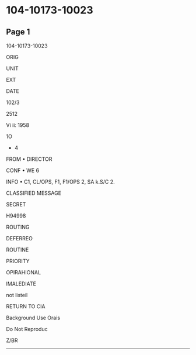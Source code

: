 # 104-10173-10023

## Page 1

104-10173-10023

ORIG

UNIT

EXT

DATE

102/3

2512

Vi ii: 1958

1O

- 4

FROM • DIRECTOR

CONF • WE 6

INFO • C1, CL/OPS, F1, F1/OPS 2, SA k.S/C 2.

CLASSIFIED MESSAGE

SECRET

H94998

ROUTING

DEFERREO

ROUTINE

PRIORITY

OPIRAHIONAL

IMALEDIATE

not listeil

RETURN TO CIA

Background Use Orais

Do Not Reproduc

Z/BR

---

